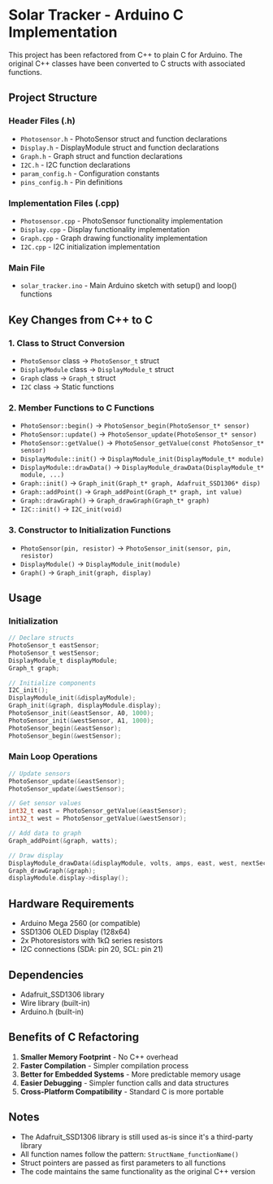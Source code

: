# Solar Tracker - Arduino C Implementation

This project has been refactored from C++ to plain C for Arduino. The original C++ classes have been converted to C structs with associated functions.

## Project Structure

### Header Files (.h)
- `Photosensor.h` - PhotoSensor struct and function declarations
- `Display.h` - DisplayModule struct and function declarations  
- `Graph.h` - Graph struct and function declarations
- `I2C.h` - I2C function declarations
- `param_config.h` - Configuration constants
- `pins_config.h` - Pin definitions

### Implementation Files (.cpp)
- `Photosensor.cpp` - PhotoSensor functionality implementation
- `Display.cpp` - Display functionality implementation
- `Graph.cpp` - Graph drawing functionality implementation
- `I2C.cpp` - I2C initialization implementation

### Main File
- `solar_tracker.ino` - Main Arduino sketch with setup() and loop() functions

## Key Changes from C++ to C

### 1. Class to Struct Conversion
- `PhotoSensor` class → `PhotoSensor_t` struct
- `DisplayModule` class → `DisplayModule_t` struct  
- `Graph` class → `Graph_t` struct
- `I2C` class → Static functions

### 2. Member Functions to C Functions
- `PhotoSensor::begin()` → `PhotoSensor_begin(PhotoSensor_t* sensor)`
- `PhotoSensor::update()` → `PhotoSensor_update(PhotoSensor_t* sensor)`
- `PhotoSensor::getValue()` → `PhotoSensor_getValue(const PhotoSensor_t* sensor)`
- `DisplayModule::init()` → `DisplayModule_init(DisplayModule_t* module)`
- `DisplayModule::drawData()` → `DisplayModule_drawData(DisplayModule_t* module, ...)`
- `Graph::init()` → `Graph_init(Graph_t* graph, Adafruit_SSD1306* disp)`
- `Graph::addPoint()` → `Graph_addPoint(Graph_t* graph, int value)`
- `Graph::drawGraph()` → `Graph_drawGraph(Graph_t* graph)`
- `I2C::init()` → `I2C_init(void)`

### 3. Constructor to Initialization Functions
- `PhotoSensor(pin, resistor)` → `PhotoSensor_init(sensor, pin, resistor)`
- `DisplayModule()` → `DisplayModule_init(module)`
- `Graph()` → `Graph_init(graph, display)`

## Usage

### Initialization
```c
// Declare structs
PhotoSensor_t eastSensor;
PhotoSensor_t westSensor;
DisplayModule_t displayModule;
Graph_t graph;

// Initialize components
I2C_init();
DisplayModule_init(&displayModule);
Graph_init(&graph, displayModule.display);
PhotoSensor_init(&eastSensor, A0, 1000);
PhotoSensor_init(&westSensor, A1, 1000);
PhotoSensor_begin(&eastSensor);
PhotoSensor_begin(&westSensor);
```

### Main Loop Operations
```c
// Update sensors
PhotoSensor_update(&eastSensor);
PhotoSensor_update(&westSensor);

// Get sensor values
int32_t east = PhotoSensor_getValue(&eastSensor);
int32_t west = PhotoSensor_getValue(&westSensor);

// Add data to graph
Graph_addPoint(&graph, watts);

// Draw display
DisplayModule_drawData(&displayModule, volts, amps, east, west, nextSeconds, watts);
Graph_drawGraph(&graph);
displayModule.display->display();
```

## Hardware Requirements

- Arduino Mega 2560 (or compatible)
- SSD1306 OLED Display (128x64)
- 2x Photoresistors with 1kΩ series resistors
- I2C connections (SDA: pin 20, SCL: pin 21)

## Dependencies

- Adafruit_SSD1306 library
- Wire library (built-in)
- Arduino.h (built-in)

## Benefits of C Refactoring

1. **Smaller Memory Footprint** - No C++ overhead
2. **Faster Compilation** - Simpler compilation process
3. **Better for Embedded Systems** - More predictable memory usage
4. **Easier Debugging** - Simpler function calls and data structures
5. **Cross-Platform Compatibility** - Standard C is more portable

## Notes

- The Adafruit_SSD1306 library is still used as-is since it's a third-party library
- All function names follow the pattern: `StructName_functionName()`
- Struct pointers are passed as first parameters to all functions
- The code maintains the same functionality as the original C++ version
